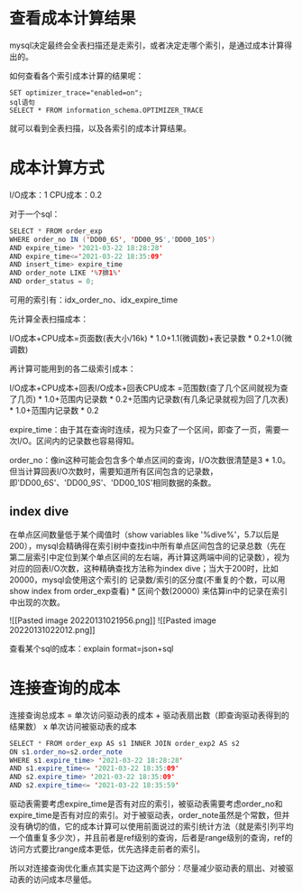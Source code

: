 # 查看成本计算结果
mysql决定最终会全表扫描还是走索引，或者决定走哪个索引，是通过成本计算得出的。

如何查看各个索引成本计算的结果呢：
```shell
SET optimizer_trace="enabled=on";
sql语句
SELECT * FROM information_schema.OPTIMIZER_TRACE
```
就可以看到全表扫描，以及各索引的成本计算结果。

# 成本计算方式
I/O成本：1		CPU成本：0.2

对于一个sql：
```java
SELECT * FROM order_exp 
WHERE order_no IN ('DD00_6S', 'DD00_9S','DD00_10S') 
AND expire_time> '2021-03-22 18:28:28' 
AND expire_time<='2021-03-22 18:35:09' 
AND insert_time> expire_time 
AND order_note LIKE '%7排1%' 
AND order_status = 0;
```
可用的索引有：idx_order_no、idx_expire_time

先计算全表扫描成本：

I/O成本+CPU成本=页面数(表大小/16k) \* 1.0+1.1(微调数)+表记录数 \* 0.2+1.0(微调数)

再计算可能用到的各二级索引成本：

I/O成本+CPU成本+回表I/O成本+回表CPU成本
=范围数(查了几个区间就视为查了几页) \* 1.0+范围内记录数 \* 0.2+范围内记录数(有几条记录就视为回了几次表) \* 1.0+范围内记录数 \* 0.2

expire_time：由于其在查询时连续，视为只查了一个区间，即查了一页，需要一次I/O。区间内的记录数也容易得知。

order_no：像in这种可能会包含多个单点区间的查询，I/O次数很清楚是3 \* 1.0。但当计算回表I/O次数时，需要知道所有区间包含的记录数，即'DD00_6S'、'DD00_9S'、'DD00_10S'相同数据的条数。

## index dive
在单点区间数量低于某个阈值时（show variables like '%dive%'，5.7以后是200），mysql会精确得在索引树中查找in中所有单点区间包含的记录总数（先在第二层索引中定位到某个单点区间的左右端，再计算这两端中间的记录数），视为对应的回表I/O次数，这种精确查找方法称为index dive；当大于200时，比如20000，mysql会使用这个索引的 记录数/索引的区分度(不重复的个数，可以用show index from order_exp查看) \* 区间个数(20000) 来估算in中的记录在索引中出现的次数。

![[Pasted image 20220131021956.png]]
![[Pasted image 20220131022012.png]]

查看某个sql的成本：explain format=json+sql

# 连接查询的成本

连接查询总成本 = 单次访问驱动表的成本 + 驱动表扇出数（即查询驱动表得到的结果数） x 单次访问被驱动表的成本

```java
SELECT * FROM order_exp AS s1 INNER JOIN order_exp2 AS s2 
ON s1.order_no=s2.order_note
WHERE s1.expire_time> '2021-03-22 18:28:28' 
AND s1.expire_time<= '2021-03-22 18:35:09' 
AND s2.expire_time> '2021-03-22 18:35:09' 
AND s2.expire_time<= '2021-03-22 18:35:59'
```
驱动表需要考虑expire_time是否有对应的索引，被驱动表需要考虑order_no和expire_time是否有对应的索引。对于被驱动表，order_note虽然是个常数，但并没有确切的值，它的成本计算可以使用前面说过的索引统计方法（就是索引列平均一个值重复多少次），并且前者是ref级别的查询，后者是range级别的查询，ref的访问方式要比range成本更低，优先选择走前者的索引。

所以对连接查询优化重点其实是下边这两个部分：尽量减少驱动表的扇出、对被驱动表的访问成本尽量低。